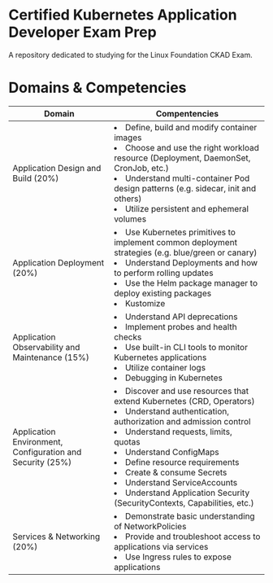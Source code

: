 # Certified Kubernetes Application Developer Exam Prep
A repository dedicated to studying for the Linux Foundation CKAD Exam.

# Domains & Competencies

| Domain | Compentencies |
| - | - |
| Application Design and Build (20%) | <li>Define, build and modify container images</li> <li>Choose and use the right workload resource (Deployment, DaemonSet, CronJob, etc.)</li> <li>Understand multi-container Pod design patterns (e.g. sidecar, init and others)</li> <li>Utilize persistent and ephemeral volumes</li> |
| Application Deployment (20%) | <li>Use Kubernetes primitives to implement common deployment strategies (e.g. blue/green or canary)</li> <li>Understand Deployments and how to perform rolling updates</li> <li>Use the Helm package manager to deploy existing packages</li> <li>Kustomize</li> |
| Application Observability and Maintenance (15%) | <li>Understand API deprecations</li> <li>Implement probes and health checks</li> <li>Use built-in CLI tools to monitor Kubernetes applications</li> <li>Utilize container logs</li> <li>Debugging in Kubernetes</li> |
| Application Environment, Configuration and Security (25%) | <li>Discover and use resources that extend Kubernetes (CRD, Operators)</li> <li>Understand authentication, authorization and admission control</li> <li>Understand requests, limits, quotas</li> <li>Understand ConfigMaps</li> <li>Define resource requirements</li> <li>Create & consume Secrets</li> <li>Understand ServiceAccounts</li> <li>Understand Application Security (SecurityContexts, Capabilities, etc.)</li> |
| Services & Networking (20%) | <li>Demonstrate basic understanding of NetworkPolicies</li> <li>Provide and troubleshoot access to applications via services</li> <li>Use Ingress rules to expose applications </li> |

